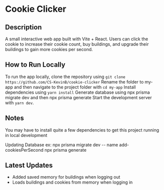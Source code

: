 # Cookie Clicker

## Description
A small interactive web app built with Vite + React. Users can click the cookie to increase their cookie count, buy buildings, and upgrade their buildings to gain more cookies per second.

## How to Run Locally
To run the app locally, clone the repository using `git clone https://github.com/CS-KevinB/cookie-clicker`
Rename the folder to my-app and then navigate to the project folder with `cd my-app` 
Install dependencies using `yarn install`
Generate database using npx prisma migrate dev and then npx prisma generate
Start the development server with `yarn dev`.

## Notes
You may have to install quite a few dependencies to get this project running in local development

Updating Database
ex: npx prisma migrate dev -- name add-cookiesPerSecond
npx prisma generate

## Latest Updates
- Added saved memory for buildings when logging out
- Loads buildings and cookies from memory when logging in